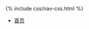 <div class="nav-wrap">
    {% include css/nav-css.html %}
    <ul>
        <li>
            <a href="{{ site.baseroot }}" target="_self">首页</a>
        </li>
    </ul>
</div>